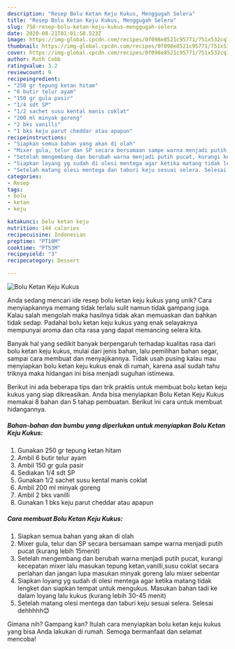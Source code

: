 ```yaml
---
description: "Resep Bolu Ketan Keju Kukus, Menggugah Selera"
title: "Resep Bolu Ketan Keju Kukus, Menggugah Selera"
slug: 758-resep-bolu-ketan-keju-kukus-menggugah-selera
date: 2020-08-21T01:01:58.523Z
image: https://img-global.cpcdn.com/recipes/0f098e8521c95771/751x532cq70/bolu-ketan-keju-kukus-foto-resep-utama.jpg
thumbnail: https://img-global.cpcdn.com/recipes/0f098e8521c95771/751x532cq70/bolu-ketan-keju-kukus-foto-resep-utama.jpg
cover: https://img-global.cpcdn.com/recipes/0f098e8521c95771/751x532cq70/bolu-ketan-keju-kukus-foto-resep-utama.jpg
author: Ruth Cobb
ratingvalue: 3.2
reviewcount: 9
recipeingredient:
- "250 gr tepung ketan hitam"
- "6 butir telur ayam"
- "150 gr gula pasir"
- "1/4 sdt SP"
- "1/2 sachet susu kental manis coklat"
- "200 ml minyak goreng"
- "2 bks vanilli"
- "1 bks keju parut cheddar atau apapun"
recipeinstructions:
- "Siapkan semua bahan yang akan di olah"
- "Mixer gula, telur dan SP secara bersamaan sampe warna menjadi putih pucat (kurang lebih 15menit)"
- "Setelah mengembang dan berubah warna menjadi putih pucat, kurangi kecepatan mixer lalu masukan tepung ketan,vanilli,susu coklat secara perlahan dan jangan lupa masukan minyak goreng lalu mixer sebentar"
- "Siapkan loyang yg sudah di olesi mentega agar ketika matang tidak lengket dan siapkan tempat untuk mengukus. Masukan bahan tadi ke dalam loyang lalu kukus (kurang lebih 30-45 menit)"
- "Setelah matang olesi mentega dan taburi keju sesuai selera. Selesai dehhhhh😊"
categories:
- Resep
tags:
- bolu
- ketan
- keju

katakunci: bolu ketan keju 
nutrition: 144 calories
recipecuisine: Indonesian
preptime: "PT10M"
cooktime: "PT53M"
recipeyield: "3"
recipecategory: Dessert

---
```



![Bolu Ketan Keju Kukus](https://img-global.cpcdn.com/recipes/0f098e8521c95771/751x532cq70/bolu-ketan-keju-kukus-foto-resep-utama.jpg)

Anda sedang mencari ide resep bolu ketan keju kukus yang unik? Cara menyiapkannya memang tidak terlalu sulit namun tidak gampang juga. Kalau salah mengolah maka hasilnya tidak akan memuaskan dan bahkan tidak sedap. Padahal bolu ketan keju kukus yang enak selayaknya mempunyai aroma dan cita rasa yang dapat memancing selera kita.

Banyak hal yang sedikit banyak berpengaruh terhadap kualitas rasa dari bolu ketan keju kukus, mulai dari jenis bahan, lalu pemilihan bahan segar, sampai cara membuat dan menyajikannya. Tidak usah pusing kalau mau menyiapkan bolu ketan keju kukus enak di rumah, karena asal sudah tahu triknya maka hidangan ini bisa menjadi suguhan istimewa.




Berikut ini ada beberapa tips dan trik praktis untuk membuat bolu ketan keju kukus yang siap dikreasikan. Anda bisa menyiapkan Bolu Ketan Keju Kukus memakai 8 bahan dan 5 tahap pembuatan. Berikut ini cara untuk membuat hidangannya.

<!--inarticleads1-->

##### Bahan-bahan dan bumbu yang diperlukan untuk menyiapkan Bolu Ketan Keju Kukus:

1. Gunakan 250 gr tepung ketan hitam
1. Ambil 6 butir telur ayam
1. Ambil 150 gr gula pasir
1. Sediakan 1/4 sdt SP
1. Gunakan 1/2 sachet susu kental manis coklat
1. Ambil 200 ml minyak goreng
1. Ambil 2 bks vanilli
1. Gunakan 1 bks keju parut cheddar atau apapun




<!--inarticleads2-->

##### Cara membuat Bolu Ketan Keju Kukus:

1. Siapkan semua bahan yang akan di olah
1. Mixer gula, telur dan SP secara bersamaan sampe warna menjadi putih pucat (kurang lebih 15menit)
1. Setelah mengembang dan berubah warna menjadi putih pucat, kurangi kecepatan mixer lalu masukan tepung ketan,vanilli,susu coklat secara perlahan dan jangan lupa masukan minyak goreng lalu mixer sebentar
1. Siapkan loyang yg sudah di olesi mentega agar ketika matang tidak lengket dan siapkan tempat untuk mengukus. Masukan bahan tadi ke dalam loyang lalu kukus (kurang lebih 30-45 menit)
1. Setelah matang olesi mentega dan taburi keju sesuai selera. Selesai dehhhhh😊




Gimana nih? Gampang kan? Itulah cara menyiapkan bolu ketan keju kukus yang bisa Anda lakukan di rumah. Semoga bermanfaat dan selamat mencoba!
